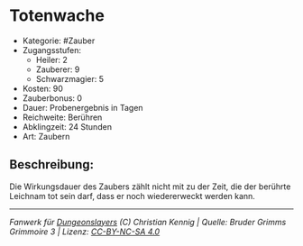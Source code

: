 # Totenwache

- Kategorie: #Zauber
- Zugangsstufen:
  - Heiler: 2
  - Zauberer: 9
  - Schwarzmagier: 5
- Kosten: 90
- Zauberbonus: 0
- Dauer: Probenergebnis in Tagen
- Reichweite: Berühren
- Abklingzeit: 24 Stunden
- Art: Zaubern

## Beschreibung:

Die Wirkungsdauer des Zaubers zählt nicht mit zu der Zeit, die der berührte Leichnam tot sein darf, dass er noch wiedererweckt werden kann.

---

_Fanwerk für [Dungeonslayers](https://www.dungeonslayers.net/) (C) Christian Kennig | Quelle: Bruder Grimms Grimmoire 3 | Lizenz: [CC-BY-NC-SA 4.0](https://creativecommons.org/licenses/by-nc-sa/4.0/deed.de)_
